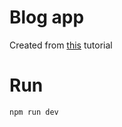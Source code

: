 # Blog app

Created from [this](https://www.youtube.com/watch?v=DpYE5zPDRVQ) tutorial

# Run

```bash
npm run dev
```
